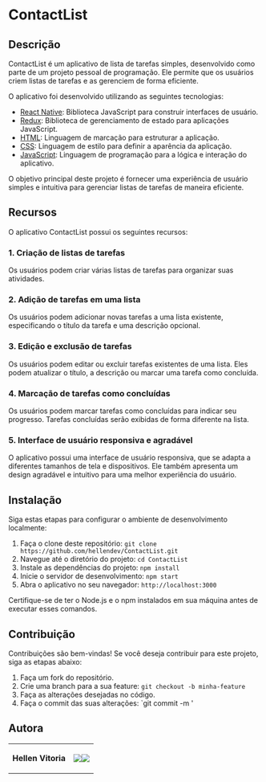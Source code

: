 # ContactList

## Descrição
ContactList é um aplicativo de lista de tarefas simples, desenvolvido como parte de um projeto pessoal de programação. Ele permite que os usuários criem listas de tarefas e as gerenciem de forma eficiente.

O aplicativo foi desenvolvido utilizando as seguintes tecnologias:
- [React Native](https://reactnative.dev): Biblioteca JavaScript para construir interfaces de usuário.
- [Redux](https://redux.js.org): Biblioteca de gerenciamento de estado para aplicações JavaScript.
- [HTML](https://cdn.jsdelivr.net/gh/devicons/devicon/icons/html5/html5-original.svg): Linguagem de marcação para estruturar a aplicação.
- [CSS](https://raw.githubusercontent.com/devicons/devicon/master/icons/css3/css3-original.svg): Linguagem de estilo para definir a aparência da aplicação.
- [JavaScript](https://raw.githubusercontent.com/devicons/devicon/master/icons/javascript/javascript-plain.svg): Linguagem de programação para a lógica e interação do aplicativo.

O objetivo principal deste projeto é fornecer uma experiência de usuário simples e intuitiva para gerenciar listas de tarefas de maneira eficiente.

## Recursos
O aplicativo ContactList possui os seguintes recursos:

### 1. Criação de listas de tarefas
Os usuários podem criar várias listas de tarefas para organizar suas atividades.

### 2. Adição de tarefas em uma lista
Os usuários podem adicionar novas tarefas a uma lista existente, especificando o título da tarefa e uma descrição opcional.

### 3. Edição e exclusão de tarefas
Os usuários podem editar ou excluir tarefas existentes de uma lista. Eles podem atualizar o título, a descrição ou marcar uma tarefa como concluída.

### 4. Marcação de tarefas como concluídas
Os usuários podem marcar tarefas como concluídas para indicar seu progresso. Tarefas concluídas serão exibidas de forma diferente na lista.

### 5. Interface de usuário responsiva e agradável
O aplicativo possui uma interface de usuário responsiva, que se adapta a diferentes tamanhos de tela e dispositivos. Ele também apresenta um design agradável e intuitivo para uma melhor experiência do usuário.


## Instalação
Siga estas etapas para configurar o ambiente de desenvolvimento localmente:

1. Faça o clone deste repositório: `git clone https://github.com/hellendev/ContactList.git`
2. Navegue até o diretório do projeto: `cd ContactList`
3. Instale as dependências do projeto: `npm install`
4. Inicie o servidor de desenvolvimento: `npm start`
5. Abra o aplicativo no seu navegador: `http://localhost:3000`

Certifique-se de ter o Node.js e o npm instalados em sua máquina antes de executar esses comandos.

## Contribuição
Contribuições são bem-vindas! Se você deseja contribuir para este projeto, siga as etapas abaixo:

1. Faça um fork do repositório.
2. Crie uma branch para a sua feature: `git checkout -b minha-feature`
3. Faça as alterações desejadas no código.
4. Faça o commit das suas alterações: `git commit -m '

## Autora

<table>
  <tbody>

<tr>
    <td><p align="left-center"><b>Hellen Vitoria</b></p></td>
    <td><a href="https://github.com/hellendev" target="_blank"><img src="https://img.shields.io/badge/GitHub-100000?style=for-the-badge&logo=github&logoColor=white" target="_blank" align="center"></a><a href="https://www.linkedin.com/in/hellen-vitoria-032a63234/" target="_blank"><img src="https://img.shields.io/badge/-LinkedIn-%230077B5?style=for-the-badge&logo=linkedin&logoColor=white" target="_blank" align="center"></a></td>
  </tr>

  </tbody>
</table>
